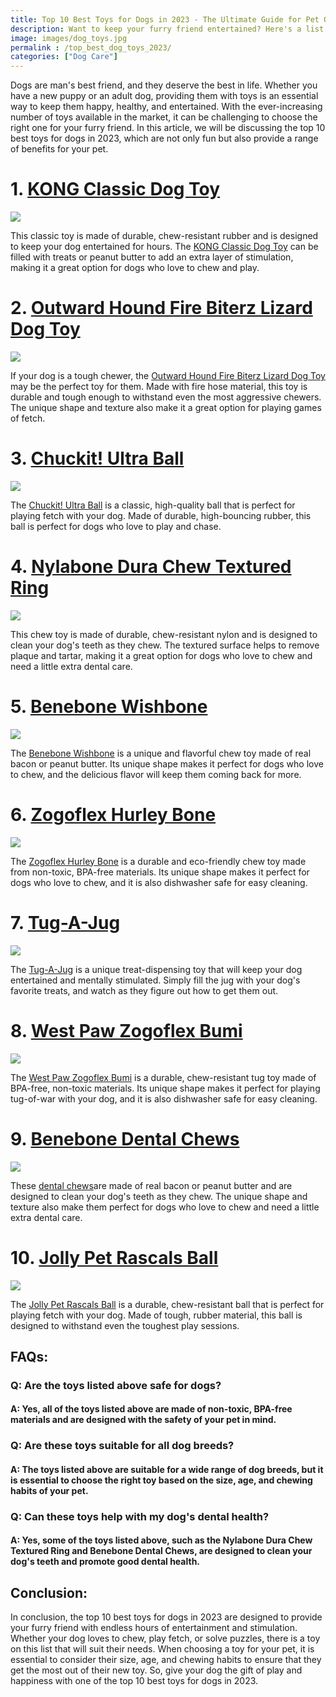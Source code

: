 ```yaml
---
title: Top 10 Best Toys for Dogs in 2023 - The Ultimate Guide for Pet Owners
description: Want to keep your furry friend entertained? Here's a list of the top 10 best toys for dogs in 2023 to keep your pooch entertained and engaged.
image: images/dog_toys.jpg
permalink : /top_best_dog_toys_2023/
categories: ["Dog Care"]
---
```



Dogs are man's best friend, and they deserve the best in life. Whether you have a new puppy or an adult dog, providing them with toys is an essential way to keep them happy, healthy, and entertained. With the ever-increasing number of toys available in the market, it can be challenging to choose the right one for your furry friend. In this article, we will be discussing the top 10 best toys for dogs in 2023, which are not only fun but also provide a range of benefits for your pet.

# 1. [KONG Classic Dog Toy](https://amzn.to/3KwSfzF)
<a href="https://www.amazon.com/KONG-Classic-Durable-Natural-Rubber/dp/B000AYN7LU?crid=2ULGDST92DXFC&keywords=KONG+Classic+Dog+Toy&qid=1677148284&sprefix=kong+classic+dog+toy%2Caps%2C223&sr=8-3&linkCode=li2&tag=forpetswith0d-20&linkId=8f36336b7cb81825d47f7294157179b7&language=en_US&ref_=as_li_ss_il" target="_blank"><img border="0" src="//ws-na.amazon-adsystem.com/widgets/q?_encoding=UTF8&ASIN=B000AYN7LU&Format=_SL160_&ID=AsinImage&MarketPlace=US&ServiceVersion=20070822&WS=1&tag=forpetswith0d-20&language=en_US" ></a><img src="https://ir-na.amazon-adsystem.com/e/ir?t=forpetswith0d-20&language=en_US&l=li2&o=1&a=B000AYN7LU" width="1" height="1" border="0" alt="" style="border:none !important; margin:0px !important;" />

This classic toy is made of durable, chew-resistant rubber and is designed to keep your dog entertained for hours. The [KONG Classic Dog Toy](https://amzn.to/3KwSfzF) can be filled with treats or peanut butter to add an extra layer of stimulation, making it a great option for dogs who love to chew and play.

# 2. [Outward Hound Fire Biterz Lizard Dog Toy](https://amzn.to/3ExGbKA)
<a href="https://www.amazon.com/Durable-Firehose-Material-Outward-Hound/dp/B00XWEARYK?crid=9FEE96QXLR86&keywords=Outward+Hound+Fire+Biterz+Lizard+Dog+Toy&qid=1677148211&sprefix=outward+hound+fire+biterz+lizard+dog+toy%2Caps%2C233&sr=8-5&linkCode=li2&tag=forpetswith0d-20&linkId=18ada30a56f1517d692efd7d8a76921f&language=en_US&ref_=as_li_ss_il" target="_blank"><img border="0" src="//ws-na.amazon-adsystem.com/widgets/q?_encoding=UTF8&ASIN=B00XWEARYK&Format=_SL160_&ID=AsinImage&MarketPlace=US&ServiceVersion=20070822&WS=1&tag=forpetswith0d-20&language=en_US" ></a><img src="https://ir-na.amazon-adsystem.com/e/ir?t=forpetswith0d-20&language=en_US&l=li2&o=1&a=B00XWEARYK" width="1" height="1" border="0" alt="" style="border:none !important; margin:0px !important;" />

If your dog is a tough chewer, the [Outward Hound Fire Biterz Lizard Dog Toy](https://amzn.to/3ExGbKA) may be the perfect toy for them. Made with fire hose material, this toy is durable and tough enough to withstand even the most aggressive chewers. The unique shape and texture also make it a great option for playing games of fetch.

# 3. [Chuckit! Ultra Ball](https://amzn.to/3kqlQjC)
<a href="https://www.amazon.com/ChuckIt-Ultra-Ball-Medium-Inch/dp/B000F4AVPA?crid=1Z9ONJENW0VBJ&keywords=Chuckit%21+Ultra+Ball&qid=1677148129&sprefix=chuckit+ultra+ball%2Caps%2C273&sr=8-4&linkCode=li2&tag=forpetswith0d-20&linkId=942643f0bbe0d7de95f06a8dcabcd403&language=en_US&ref_=as_li_ss_il" target="_blank"><img border="0" src="//ws-na.amazon-adsystem.com/widgets/q?_encoding=UTF8&ASIN=B000F4AVPA&Format=_SL160_&ID=AsinImage&MarketPlace=US&ServiceVersion=20070822&WS=1&tag=forpetswith0d-20&language=en_US" ></a><img src="https://ir-na.amazon-adsystem.com/e/ir?t=forpetswith0d-20&language=en_US&l=li2&o=1&a=B000F4AVPA" width="1" height="1" border="0" alt="" style="border:none !important; margin:0px !important;" />

The [Chuckit! Ultra Ball](https://amzn.to/3kqlQjC) is a classic, high-quality ball that is perfect for playing fetch with your dog. Made of durable, high-bouncing rubber, this ball is perfect for dogs who love to play and chase.

# 4. [Nylabone Dura Chew Textured Ring](https://amzn.to/41ixiOO)
<a href="https://www.amazon.com/Nylabone-Textured-Durable-Aggressive-Chewers/dp/B003SN5YKC?crid=3C5DA3IUBOK8E&keywords=Nylabone+Dura+Chew+Textured+Ring&qid=1677148067&sprefix=nylabone+dura+chew+textured+ring%2Caps%2C330&sr=8-5&linkCode=li2&tag=forpetswith0d-20&linkId=7ae232beb48b271aeb32bd59b883450e&language=en_US&ref_=as_li_ss_il" target="_blank"><img border="0" src="//ws-na.amazon-adsystem.com/widgets/q?_encoding=UTF8&ASIN=B003SN5YKC&Format=_SL160_&ID=AsinImage&MarketPlace=US&ServiceVersion=20070822&WS=1&tag=forpetswith0d-20&language=en_US" ></a><img src="https://ir-na.amazon-adsystem.com/e/ir?t=forpetswith0d-20&language=en_US&l=li2&o=1&a=B003SN5YKC" width="1" height="1" border="0" alt="" style="border:none !important; margin:0px !important;" />

This chew toy is made of durable, chew-resistant nylon and is designed to clean your dog's teeth as they chew. The textured surface helps to remove plaque and tartar, making it a great option for dogs who love to chew and need a little extra dental care.

# 5. [Benebone Wishbone](https://amzn.to/3XW6Kji)
<a href="https://www.amazon.com/Benebone-Wishbone-Durable-Aggressive-Chewers/dp/B00MHZTKXY?crid=2EZHZVPX28Q6T&keywords=Benebone+Wishbone&qid=1677147982&sprefix=benebone+wishbone%2Caps%2C238&sr=8-5&linkCode=li2&tag=forpetswith0d-20&linkId=9a7a2b098e40c46da09302ae0732d30c&language=en_US&ref_=as_li_ss_il" target="_blank"><img border="0" src="//ws-na.amazon-adsystem.com/widgets/q?_encoding=UTF8&ASIN=B00MHZTKXY&Format=_SL160_&ID=AsinImage&MarketPlace=US&ServiceVersion=20070822&WS=1&tag=forpetswith0d-20&language=en_US" ></a><img src="https://ir-na.amazon-adsystem.com/e/ir?t=forpetswith0d-20&language=en_US&l=li2&o=1&a=B00MHZTKXY" width="1" height="1" border="0" alt="" style="border:none !important; margin:0px !important;" />

The [Benebone Wishbone](https://amzn.to/3XW6Kji) is a unique and flavorful chew toy made of real bacon or peanut butter. Its unique shape makes it perfect for dogs who love to chew, and the delicious flavor will keep them coming back for more.

# 6. [Zogoflex Hurley Bone](https://amzn.to/3KxDoVC)
<a href="https://www.amazon.com/West-Paw-Design-Hurley-Large/dp/B004A7X21I?crid=2JMLVGC324SI2&keywords=Zogoflex+Hurley+Bone&qid=1677147908&sprefix=zogoflex+hurley+bone%2Caps%2C323&sr=8-1&linkCode=li2&tag=forpetswith0d-20&linkId=6d3d7c8162e65d537e6c74dbced9e786&language=en_US&ref_=as_li_ss_il" target="_blank"><img border="0" src="//ws-na.amazon-adsystem.com/widgets/q?_encoding=UTF8&ASIN=B004A7X21I&Format=_SL160_&ID=AsinImage&MarketPlace=US&ServiceVersion=20070822&WS=1&tag=forpetswith0d-20&language=en_US" ></a><img src="https://ir-na.amazon-adsystem.com/e/ir?t=forpetswith0d-20&language=en_US&l=li2&o=1&a=B004A7X21I" width="1" height="1" border="0" alt="" style="border:none !important; margin:0px !important;" />

The [Zogoflex Hurley Bone](https://amzn.to/3KxDoVC) is a durable and eco-friendly chew toy made from non-toxic, BPA-free materials. Its unique shape makes it perfect for dogs who love to chew, and it is also dishwasher safe for easy cleaning.

# 7. [Tug-A-Jug](https://amzn.to/3m2wWM8)
<a href="https://www.amazon.com/PetSafe-Buddy-Meal-Dispensing-Kibble-Treats/dp/B000KV7ZGQ?crid=1FV2DK8NLYV3N&keywords=Tug-A-Jug&qid=1677147828&sprefix=tug-a-jug%2Caps%2C265&sr=8-1&linkCode=li2&tag=forpetswith0d-20&linkId=5ad10513d530d05104c75bff814f2d19&language=en_US&ref_=as_li_ss_il" target="_blank"><img border="0" src="//ws-na.amazon-adsystem.com/widgets/q?_encoding=UTF8&ASIN=B000KV7ZGQ&Format=_SL160_&ID=AsinImage&MarketPlace=US&ServiceVersion=20070822&WS=1&tag=forpetswith0d-20&language=en_US" ></a><img src="https://ir-na.amazon-adsystem.com/e/ir?t=forpetswith0d-20&language=en_US&l=li2&o=1&a=B000KV7ZGQ" width="1" height="1" border="0" alt="" style="border:none !important; margin:0px !important;" />

The [Tug-A-Jug](https://amzn.to/3m2wWM8) is a unique treat-dispensing toy that will keep your dog entertained and mentally stimulated. Simply fill the jug with your dog's favorite treats, and watch as they figure out how to get them out.

# 8. [West Paw Zogoflex Bumi](https://amzn.to/3XWfTZd)
<a href="https://www.amazon.com/West-Paw-Bumi-Tough-Large/dp/B004A7X24K?crid=1RTWSEXVRKJ0U&keywords=West+Paw+Zogoflex+Bumi&qid=1677147732&sprefix=west+paw+zogoflex+bumi%2Caps%2C252&sr=8-3&linkCode=li2&tag=forpetswith0d-20&linkId=47df5648ef95664ed92a7cdf8a9aeffa&language=en_US&ref_=as_li_ss_il" target="_blank"><img border="0" src="//ws-na.amazon-adsystem.com/widgets/q?_encoding=UTF8&ASIN=B004A7X24K&Format=_SL160_&ID=AsinImage&MarketPlace=US&ServiceVersion=20070822&WS=1&tag=forpetswith0d-20&language=en_US" ></a><img src="https://ir-na.amazon-adsystem.com/e/ir?t=forpetswith0d-20&language=en_US&l=li2&o=1&a=B004A7X24K" width="1" height="1" border="0" alt="" style="border:none !important; margin:0px !important;" />

The [West Paw Zogoflex Bumi](https://amzn.to/3XWfTZd) is a durable, chew-resistant tug toy made of BPA-free, non-toxic materials. Its unique shape makes it perfect for playing tug-of-war with your dog, and it is also dishwasher safe for easy cleaning.

# 9. [Benebone Dental Chews](https://amzn.to/3XUTVG7)
<a href="https://www.amazon.com/Benebone-Dental-Aggressive-Chewers-Lasting/dp/B014JXJ2S4?crid=1LLDU1XJQ3PHV&keywords=Benebone+Dental+Chews&qid=1677147632&sprefix=benebone+dental+chews%2Caps%2C589&sr=8-5&linkCode=li2&tag=forpetswith0d-20&linkId=4e66baf25a80dbed604d1317c5f56da2&language=en_US&ref_=as_li_ss_il" target="_blank"><img border="0" src="//ws-na.amazon-adsystem.com/widgets/q?_encoding=UTF8&ASIN=B014JXJ2S4&Format=_SL160_&ID=AsinImage&MarketPlace=US&ServiceVersion=20070822&WS=1&tag=forpetswith0d-20&language=en_US" ></a><img src="https://ir-na.amazon-adsystem.com/e/ir?t=forpetswith0d-20&language=en_US&l=li2&o=1&a=B014JXJ2S4" width="1" height="1" border="0" alt="" style="border:none !important; margin:0px !important;" />

These [dental chews](https://amzn.to/3XUTVG7)are made of real bacon or peanut butter and are designed to clean your dog's teeth as they chew. The unique shape and texture also make them perfect for dogs who love to chew and need a little extra dental care.

# 10. [Jolly Pet Rascals Ball](https://amzn.to/3SvNHvm)
<a href="https://www.amazon.com/Jolly-Pets-8-Inch-Tug-n-Toss-Blue/dp/B0006G570G?crid=20EK2TDUAJ4SF&keywords=Jolly+Pet+Rascals+Ball&qid=1677147085&sprefix=jolly+pet+rascals+ball%2Caps%2C241&sr=8-3&linkCode=li2&tag=forpetswith0d-20&linkId=0812e52ecb6f8043a86fa6466e1482f9&language=en_US&ref_=as_li_ss_il" target="_blank"><img border="0" src="//ws-na.amazon-adsystem.com/widgets/q?_encoding=UTF8&ASIN=B0006G570G&Format=_SL160_&ID=AsinImage&MarketPlace=US&ServiceVersion=20070822&WS=1&tag=forpetswith0d-20&language=en_US" ></a><img src="https://ir-na.amazon-adsystem.com/e/ir?t=forpetswith0d-20&language=en_US&l=li2&o=1&a=B0006G570G" width="1" height="1" border="0" alt="" style="border:none !important; margin:0px !important;" />

The [Jolly Pet Rascals Ball](https://amzn.to/3SvNHvm) is a durable, chew-resistant ball that is perfect for playing fetch with your dog. Made of tough, rubber material, this ball is designed to withstand even the toughest play sessions.

## FAQs:

### Q: Are the toys listed above safe for dogs?

#### A: Yes, all of the toys listed above are made of non-toxic, BPA-free materials and are designed with the safety of your pet in mind.

### Q: Are these toys suitable for all dog breeds?

#### A: The toys listed above are suitable for a wide range of dog breeds, but it is essential to choose the right toy based on the size, age, and chewing habits of your pet.

### Q: Can these toys help with my dog's dental health?

#### A: Yes, some of the toys listed above, such as the Nylabone Dura Chew Textured Ring and Benebone Dental Chews, are designed to clean your dog's teeth and promote good dental health.

## Conclusion:

In conclusion, the top 10 best toys for dogs in 2023 are designed to provide your furry friend with endless hours of entertainment and stimulation. Whether your dog loves to chew, play fetch, or solve puzzles, there is a toy on this list that will suit their needs. When choosing a toy for your pet, it is essential to consider their size, age, and chewing habits to ensure that they get the most out of their new toy. So, give your dog the gift of play and happiness with one of the top 10 best toys for dogs in 2023.